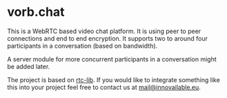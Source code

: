 # vorb.chat

This is a WebRTC based video chat platform. It is using peer to peer
connections and end to end encryption. It supports two to around four
participants in a conversation (based on bandwidth).

A server module for more concurrent participants in a conversation might be
added later.

The project is based on [rtc-lib](https://github.com/Innovailable/rtc-lib). If
you would like to integrate something like this into your project feel free to
contact us at mail@innovailable.eu.

